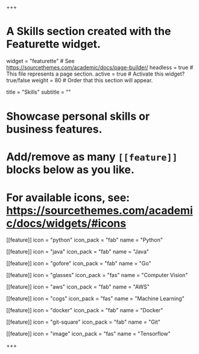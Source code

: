 +++
# A Skills section created with the Featurette widget.
widget = "featurette"  # See https://sourcethemes.com/academic/docs/page-builder/
headless = true  # This file represents a page section.
active = true  # Activate this widget? true/false
weight = 80  # Order that this section will appear.

title = "Skills"
subtitle = ""

# Showcase personal skills or business features.
# 
# Add/remove as many `[[feature]]` blocks below as you like.
# 
# For available icons, see: https://sourcethemes.com/academic/docs/widgets/#icons

[[feature]]
  icon = "python"
  icon_pack = "fab"
  name = "Python"
  
[[feature]]
  icon = "java"
  icon_pack = "fab"
  name = "Java"

[[feature]]
  icon = "gofore"
  icon_pack = "fab"
  name = "Go"
  
[[feature]]
  icon = "glasses"
  icon_pack = "fas"
  name = "Computer Vision"

[[feature]]
  icon = "aws"
  icon_pack = "fab"
  name = "AWS"

[[feature]]
  icon = "cogs"
  icon_pack = "fas"
  name = "Machine Learning"

[[feature]]
  icon = "docker"
  icon_pack = "fab"
  name = "Docker"

[[feature]]
  icon = "git-square"
  icon_pack = "fab"
  name = "Git"

[[feature]]
  icon = "image"
  icon_pack = "fas"
  name = "Tensorflow"


+++
